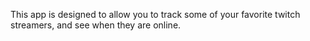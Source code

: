 This app is designed to allow you to track some of your favorite twitch streamers, and see when
they are online.  
